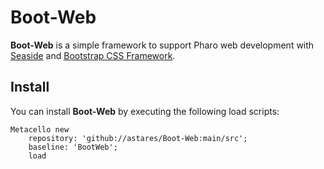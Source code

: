 # Boot-Web

**Boot-Web** is a simple framework to support Pharo web development with [Seaside](https://github.com/SeasideSt/Seaside) and [Bootstrap CSS Framework](https://getbootstrap.com/).

Install
---------
You can install **Boot-Web** by executing the following load scripts:

```Smalltalk
Metacello new 
	repository: 'github://astares/Boot-Web:main/src';
	baseline: 'BootWeb';
	load 	
```	
